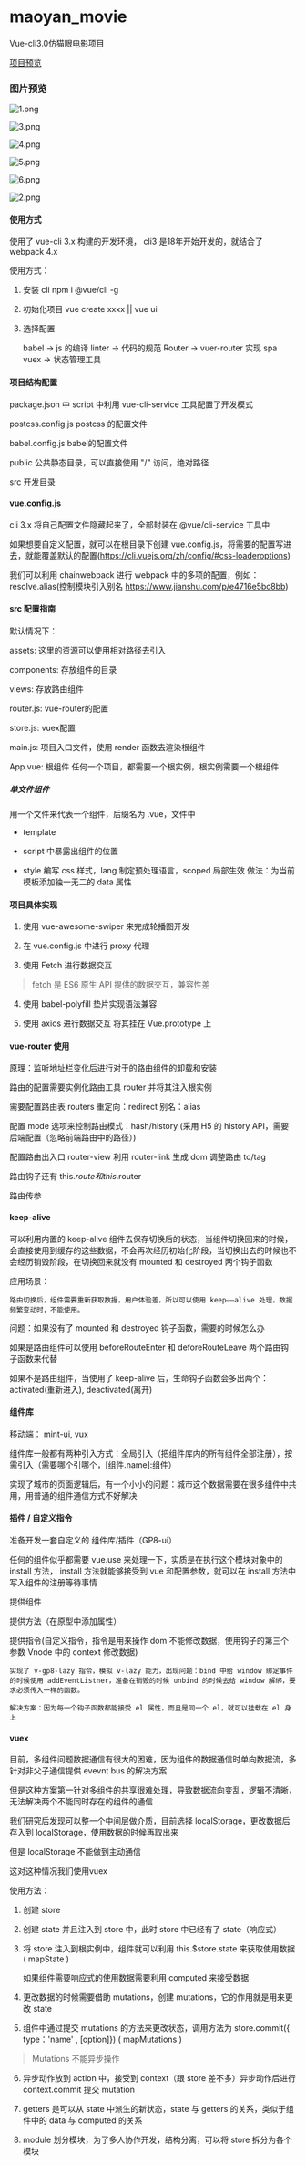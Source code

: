 # maoyan_movie
Vue-cli3.0仿猫眼电影项目

[项目预览](http://struggle-wjf.gitee.io/maoyanmovie/dist/index.html#/)

### 图片预览
![1.png](http://edu.bluej.cn/public/uploads/20181229/201812291315011.png)

![3.png](http://edu.bluej.cn/public/uploads/20181229/201812291315013.png)

![4.png](http://edu.bluej.cn/public/uploads/20181229/201812291315014.png)

![5.png](http://edu.bluej.cn/public/uploads/20181229/201812291315015.png)

![6.png](http://edu.bluej.cn/public/uploads/20181229/201812291315016.png)

![2.png](http://edu.bluej.cn/public/uploads/20181229/201812291315012.png)
#### 使用方式

使用了 vue-cli 3.x 构建的开发环境， cli3 是18年开始开发的，就结合了 webpack 4.x

使用方式：

1. 安装 cli  npm i @vue/cli  -g

2. 初始化项目 vue create xxxx  ||  vue ui

3. 选择配置

    babel   ->  js 的编译
    linter  ->  代码的规范
    Router  ->  vuer-router 实现 spa
    vuex    ->  状态管理工具

#### 项目结构配置

package.json 中 script 中利用 vue-cli-service 工具配置了开发模式

postcss.config.js  postcss 的配置文件

babel.config.js  babel的配置文件

public 公共静态目录，可以直接使用 "/" 访问，绝对路径

src 开发目录

#### vue.config.js

cli 3.x 将自己配置文件隐藏起来了，全部封装在 @vue/cli-service 工具中

如果想要自定义配置，就可以在根目录下创建 vue.config.js，将需要的配置写进去，就能覆盖默认的配置(https://cli.vuejs.org/zh/config/#css-loaderoptions)

我们可以利用 chainwebpack 进行 webpack 中的多项的配置，例如：resolve.alias(控制模块引入别名  https://www.jianshu.com/p/e4716e5bc8bb)

#### src 配置指南

默认情况下：

assets: 这里的资源可以使用相对路径去引入

components: 存放组件的目录

views: 存放路由组件

router.js: vue-router的配置

store.js: vuex配置

main.js: 项目入口文件，使用 render 函数去渲染根组件

App.vue: 根组件  任何一个项目，都需要一个根实例，根实例需要一个根组件


##### 单文件组件

用一个文件来代表一个组件，后缀名为 .vue，文件中

* template  

* script 中暴露出组件的位置

* style 编写 css 样式，lang 制定预处理语言，scoped 局部生效 做法：为当前模板添加独一无二的 data 属性


#### 项目具体实现

1. 使用 vue-awesome-swiper 来完成轮播图开发

2. 在 vue.config.js 中进行 proxy 代理

3. 使用 Fetch 进行数据交互

> fetch 是 ES6 原生 API 提供的数据交互，兼容性差

4. 使用 babel-polyfill 垫片实现语法兼容

5. 使用 axios 进行数据交互 将其挂在 Vue.prototype 上


#### vue-router 使用

原理：监听地址栏变化后进行对于的路由组件的卸载和安装

路由的配置需要实例化路由工具 router 并将其注入根实例

需要配置路由表 routers  重定向：redirect   别名：alias

配置 mode 选项来控制路由模式：hash/history (采用 H5 的 history API，需要后端配置（忽略前端路由中的路径）)

配置路由出入口 router-view 利用 router-link 生成 dom 调整路由 to/tag

路由钩子还有 this.$route 和 this.$router

路由传参

#### keep-alive

可以利用内置的 keep-alive 组件去保存切换后的状态，当组件切换回来的时候，会直接使用到缓存的这些数据，不会再次经历初始化阶段，当切换出去的时候也不会经历销毁阶段，在切换回来就没有 mounted 和 destroyed 两个钩子函数

应用场景：

    路由切换后，组件需要重新获取数据，用户体验差，所以可以使用 keep——alive 处理，数据频繁变动时，不能使用。

问题：如果没有了 mounted 和 destroyed 钩子函数，需要的时候怎么办

如果是路由组件可以使用 beforeRouteEnter 和 deforeRouteLeave 两个路由钩子函数来代替

如果不是路由组件，当使用了 keep-alive 后，生命钩子函数会多出两个：activated(重新进入), deactivated(离开)


#### 组件库

移动端： mint-ui, vux

组件库一般都有两种引入方式：全局引入（把组件库内的所有组件全部注册），按需引入（需要哪个引哪个，[组件.name]:组件）

实现了城市的页面逻辑后，有一个小小的问题：城市这个数据需要在很多组件中共用，用普通的组件通信方式不好解决

#### 插件 / 自定义指令

准备开发一套自定义的 组件库/插件（GP8-ui）

任何的组件似乎都需要 vue.use 来处理一下，实质是在执行这个模块对象中的 install 方法， install 方法就能够接受到 vue 和配置参数，就可以在 install 方法中写入组件的注册等待事情

提供组件

提供方法（在原型中添加属性）

提供指令(自定义指令，指令是用来操作 dom 不能修改数据，使用钩子的第三个参数 Vnode 中的 context 修改数据)

    实现了 v-gp8-lazy 指令，模拟 v-lazy 能力，出现问题：bind 中给 window 绑定事件的时候使用 addEventListner，准备在销毁的时候 unbind 的时候去给 window 解绑，要求必须传入一样的函数。

    解决方案：因为每一个钩子函数都能接受 el 属性，而且是同一个 el，就可以挂载在 el 身上

#### vuex

目前，多组件问题数据通信有很大的困难，因为组件的数据通信时单向数据流，多针对非父子通信提供 evevnt bus 的解决方案

但是这种方案第一针对多组件的共享很难处理，导致数据流向变乱，逻辑不清晰，无法解决两个不能同时存在的组件的通信

我们研究后发现可以整一个中间层做介质，目前选择 localStorage，更改数据后存入到 localStorage，使用数据的时候再取出来

但是 localStorage 不能做到主动通信

这对这种情况我们使用vuex

使用方法：

1. 创建 store

2. 创建 state 并且注入到 store 中，此时 store 中已经有了 state（响应式）

3. 将 store 注入到根实例中，组件就可以利用 this.$store.state 来获取使用数据 ( mapState )

    如果组件需要响应式的使用数据需要利用 computed 来接受数据

4. 更改数据的时候需要借助 mutations，创建 mutations，它的作用就是用来更改 state

5. 组件中通过提交 mutations 的方法来更改状态，调用方法为 store.commit({ type：'name' , [option]}) ( mapMutations )

> Mutations 不能异步操作

6. 异步动作放到 action 中，接受到 context（跟 store 差不多）异步动作后进行 context.commit 提交 mutation

7. getters 是可以从 state 中派生的新状态，state 与 getters 的关系，类似于组件中的 data 与 computed 的关系

8. module 划分模块，为了多人协作开发，结构分离，可以将 store 拆分为各个模块
